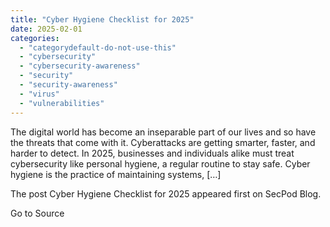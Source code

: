 ```yaml
---
title: "Cyber Hygiene Checklist for 2025"
date: 2025-02-01
categories: 
  - "categorydefault-do-not-use-this"
  - "cybersecurity"
  - "cybersecurity-awareness"
  - "security"
  - "security-awareness"
  - "virus"
  - "vulnerabilities"
---
```


The digital world has become an inseparable part of our lives and so have the threats that come with it. Cyberattacks are getting smarter, faster, and harder to detect. In 2025, businesses and individuals alike must treat cybersecurity like personal hygiene, a regular routine to stay safe. Cyber hygiene is the practice of maintaining systems, \[…\]

The post Cyber Hygiene Checklist for 2025 appeared first on SecPod Blog.

Go to Source
